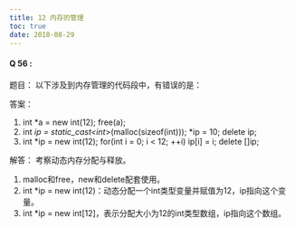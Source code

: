 ```yaml
---
title: 12 内存的管理
toc: true
date: 2018-08-29
---
```





#### Q 56 :

题目：
以下涉及到内存管理的代码段中，有错误的是：

答案：
1. int *a = new int(12);
   free(a);
2. int *ip = static_cast<int*>(malloc(sizeof(int)));
   *ip = 10;
   delete ip;
3. int *ip = new int(12);
   for(int i = 0; i < 12; ++i)
       ip[i] = i;
   delete []ip;

解答：
考察动态内存分配与释放。
1. malloc和free，new和delete配套使用。
2. int *ip = new int(12)：动态分配一个int类型变量并赋值为12，ip指向这个变量。
3. int *ip = new int[12]，表示分配大小为12的int类型数组，ip指向这个数组。
